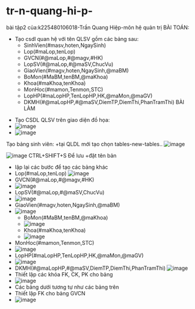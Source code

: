 # tr-n-quang-hi-p-
bài tập2 của:k225480106018-Trần Quang Hiệp-môn hệ quản trị 
BÀI TOÁN:
- Tạo csdl quan hệ với tên QLSV gồm các bảng sau:
  + SinhVien(#masv,hoten,NgaySinh)
  + Lop(#maLop,tenLop)
  + GVCN(#@maLop,#@magv,#HK)
  + LopSV(#@maLop,#@maSV,ChucVu)
  + GiaoVien(#magv,hoten,NgaySinh,@maBM)
  + BoMon(#MaBM,tenBM,@maKhoa)
  + Khoa(#maKhoa,tenKhoa)
  + MonHoc(#mamon,Tenmon,STC)
  + LopHP(#maLopHP,TenLopHP,HK,@maMon,@maGV)
  + DKMH(#@maLopHP,#@maSV,DiemTP,DiemThi,PhanTramThi)
BÀI LÀM
+ Tạo CSDL QLSV trên giao diện đồ họa:
+ ![image](https://github.com/user-attachments/assets/34ddf40f-735f-4a8d-a94f-bf458621b5b4)
+ ![image](https://github.com/user-attachments/assets/b0e2d427-e55a-4490-ba25-e0cd8fc3f46c)

Tạo bảng sinh viên:
+tại QLDL mới tạo chọn tables-new-tables..
![image](https://github.com/user-attachments/assets/30740b9a-9f99-4e18-8dd0-97e28c241519)


![image](https://github.com/user-attachments/assets/d41a6a6f-f730-43e1-af42-8bcc51c2649d)
CTRL+SHIFT+S Để lưu +đặt tên bản


+ lập lại các bước để tạo các bảng khác 
+ Lop(#maLop,tenLop)
![image](https://github.com/user-attachments/assets/68c92200-9437-4757-942f-36fb69ae9526)
+ GVCN(#@maLop,#@magv,#HK)
+ ![image](https://github.com/user-attachments/assets/af5c23d1-dfdf-4639-ad0f-f355deef8662)
+ LopSV(#@maLop,#@maSV,ChucVu)
+ ![image](https://github.com/user-attachments/assets/fd64609c-9971-47cd-8883-061314fff217)
+ GiaoVien(#magv,hoten,NgaySinh,@maBM)
+ ![image](https://github.com/user-attachments/assets/0ea38466-c96b-4749-940d-9f83704de311)
  + BoMon(#MaBM,tenBM,@maKhoa)
  + ![image](https://github.com/user-attachments/assets/27cdd7e2-d168-45e8-a6dd-64f3d179f537)
  + Khoa(#maKhoa,tenKhoa)
  + ![image](https://github.com/user-attachments/assets/22d004c5-0e56-4030-a47f-0584e9634daf)
 + MonHoc(#mamon,Tenmon,STC)
 + ![image](https://github.com/user-attachments/assets/96806037-86c4-4b51-9ab5-c789ca3e0512)
 + LopHP(#maLopHP,TenLopHP,HK,@maMon,@maGV)
 + ![image](https://github.com/user-attachments/assets/73edabee-b786-4810-8ab9-45074e14a7da)
  + DKMH(#@maLopHP,#@maSV,DiemTP,DiemThi,PhanTramThi)
![image](https://github.com/user-attachments/assets/26fa51b1-e5a1-4164-9590-e21a98c2ecbc)
+ Thiết lập các khóa FK, CK, PK cho bảng
+ ![image](https://github.com/user-attachments/assets/dbafd336-704d-45b1-b97c-dba454885bd4)
+ Các bảng dưới tương tự như các bảng trên
+ Thiết lập FK cho bảng GVCN
+ ![image](https://github.com/user-attachments/assets/7d62fb79-4287-443b-8b6a-421a942133a1)


